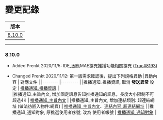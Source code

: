 變更記錄
===
| 版本 |
| :---: |
| [8.10.0](#v8_10_0) |

***
### <a id='v8_10_0'></a>8.10.0
* Added Prenkt 2020/11/5: IDE_因應MAE擴充推播功能相關擴充 ([Trac#8193])

* Changed Prenkt 2020/11/12: 第一版需求確認後，提出下列規格異動 
    |異動內容 | 對應文件 |
    |-------- |--------- |
    |推播通知_推播資訊, 取消 **發送異常** 設定                             | [推播通知_推播資訊][link_fieldbreak5] |          
    |推播通知_主旨內文, 增加固定訊息告知推播通知的訊息，長度大小限制不可超過4K | [推播通知_主旨內文][link_fieldbreak3] | 
    |推播通知_主旨內文, 增加連結類別: 超連結網址 (做法彷嵌入物件:網頁)        | [推播通知_主旨內文][link_fieldbreak3]、[連結內容_超連結網址][link_linkurl] |
    |推播通知_通知對象, 原挑選使用者序號, 改為 使用者帳號                    | [推播通知_通知對象][link_fieldbreak4] |
    





<!-- 超連結 -->
[link_fieldbreak3]:MAENotice.md#fieldbreak3 "欄位說明/主旨內文"
[link_fieldbreak4]:MAENotice.md#fieldbreak4 "欄位說明/通知對象"    
[link_fieldbreak5]:MAENotice.md#fieldbreak5 "欄位說明/推播資訊"
[link_linkurl]:MAENotice-Link-URL.md "連結內容_超連結網址"

[Trac#8193]:http://trac.uneec.com/trac/neco/ticket/8193 "#8193"